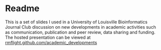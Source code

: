 # Readme

This is a set of slides I used in a University of Louisville Bioinformatics Journal Club discussion on new developments in academic activities such as communication, publication and peer review, data sharing and funding. The hosted presentation can be viewed at [rmflight.github.com/academic_developments](http://rmflight.github.com/academic_developments/)